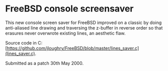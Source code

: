 FreeBSD console screensaver
===========================

This new console screen saver for FreeBSD improved on a classic by doing
anti-aliased line drawing and traversing the z-buffer in reverse order so
that erasures never overwrote existing lines, an aesthetic flaw.

Source code in C: [https://github.com/jloughry/FreeBSD/blob/master/lines_saver.c](lines_saver.c).

Submitted as a patch 30th May 2000.

